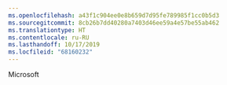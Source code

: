 ```yaml
---
ms.openlocfilehash: a43f1c904ee0e8b659d7d95fe789985f1cc0b5d3
ms.sourcegitcommit: 8cb26b7dd40280a7403d46ee59a4e57be55ab462
ms.translationtype: HT
ms.contentlocale: ru-RU
ms.lasthandoff: 10/17/2019
ms.locfileid: "68160232"
---
```

 Microsoft 